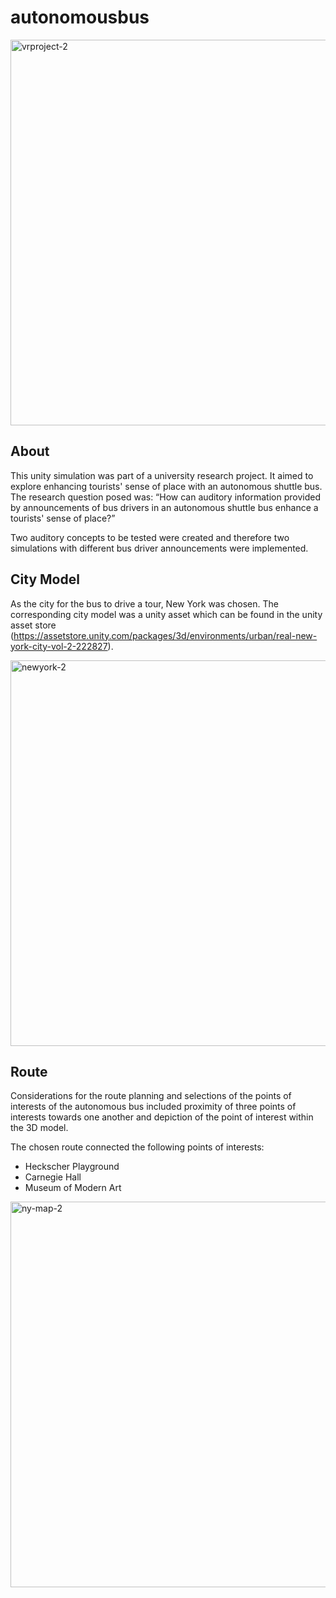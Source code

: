 # autonomousbus

<img width="617" alt="vrproject-2" src="https://github.com/sonjaknzl/autonomousbus/assets/92093306/99303e07-6307-4ce4-b0b3-c9a3d95672bf">

## About

This unity simulation was part of a university research project. It aimed to explore enhancing tourists' sense of place with an autonomous shuttle bus. The research question posed was: “How can auditory information provided by announcements of bus drivers in an autonomous shuttle bus enhance a tourists' sense of place?” 

Two auditory concepts to be tested were created and therefore two simulations with different bus driver announcements were implemented.


## City Model

As the city for the bus to drive a tour, New York was chosen. The corresponding city model was a unity asset which can be found in the unity asset store (https://assetstore.unity.com/packages/3d/environments/urban/real-new-york-city-vol-2-222827).

<img src="https://github.com/sonjaknzl/autonomousbus/assets/92093306/287f527f-4f00-4391-bdda-7f38da3f5b4a" alt="newyork-2" width="617">


## Route

Considerations for the route planning and selections of the points of interests of the autonomous bus included proximity of three points of interests towards one another and depiction of the point of interest within the 3D model.

The chosen route connected the following points of interests:
- Heckscher Playground
- Carnegie Hall
- Museum of Modern Art


<img src="https://github.com/sonjaknzl/autonomousbus/assets/92093306/b331b4a0-0a49-48f6-b8e8-1ebe147da9e4" alt="ny-map-2" width="617">
